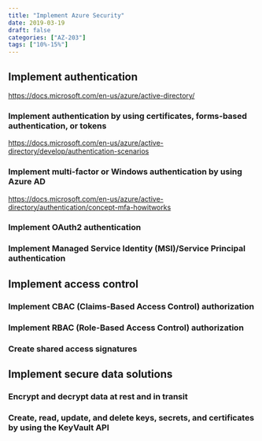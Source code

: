 ```yaml
---
title: "Implement Azure Security"
date: 2019-03-19
draft: false
categories: ["AZ-203"]
tags: ["10%-15%"]
---
```



## Implement authentication

https://docs.microsoft.com/en-us/azure/active-directory/

### Implement authentication by using certificates, forms-based authentication, or tokens
https://docs.microsoft.com/en-us/azure/active-directory/develop/authentication-scenarios 


### Implement multi-factor or Windows authentication by using Azure AD
https://docs.microsoft.com/en-us/azure/active-directory/authentication/concept-mfa-howitworks 

### Implement OAuth2 authentication

### Implement Managed Service Identity (MSI)/Service Principal authentication 



## Implement access control

### Implement CBAC (Claims-Based Access Control) authorization

### Implement RBAC (Role-Based Access Control) authorization

### Create shared access signatures



## Implement secure data solutions

### Encrypt and decrypt data at rest and in transit

### Create, read, update, and delete keys, secrets, and certificates by using the KeyVault API